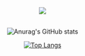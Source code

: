 <div align="center">
<!-- <img src="https://capsule-render.vercel.app/api?type=waving&color=ffc0cb&height=200&section=header&text=ddddddoii&fontSize=50"> -->
<!-- <br> -->
<img src="https://mblogthumb-phinf.pstatic.net/MjAyMTExMDlfNDIg/MDAxNjM2NDM3MTQxMjk0.33kckAvmYt4QYA9LOA80jXxzdYb6FvCk_kBCsYesjrsg.iGUUqzbwuUgBjg_er987_30Yp1XotanqXV6a8nsAiaog.GIF.fnvl_8_/%25EB%25B0%2594%25EB%2584%25AC%25EB%25A1%259C%25ED%2594%25BC_%25EC%259B%2580%25EC%25A7%25A42.gif?type=w800" />
<br></br>
 
![Anurag's GitHub stats](https://github-readme-stats.vercel.app/api?username=imddoy&show_icons=true&theme=dracula)
<!--<br>-->
[![Top Langs](https://github-readme-stats.vercel.app/api/top-langs/?username=imddoy&layout=compact)](https://github.com/imddoy/github-readme-stats)
